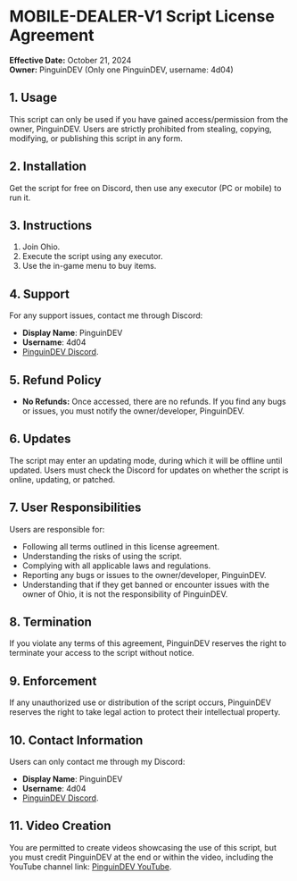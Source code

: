 # MOBILE-DEALER-V1 Script License Agreement

**Effective Date:** October 21, 2024  
**Owner:** PinguinDEV (Only one PinguinDEV, username: 4d04)

## 1. Usage
This script can only be used if you have gained access/permission from the owner, PinguinDEV. Users are strictly prohibited from stealing, copying, modifying, or publishing this script in any form.

## 2. Installation
Get the script for free on Discord, then use any executor (PC or mobile) to run it.

## 3. Instructions
1. Join Ohio.
2. Execute the script using any executor.
3. Use the in-game menu to buy items.

## 4. Support
For any support issues, contact me through Discord:
- **Display Name**: PinguinDEV
- **Username**: 4d04
- [PinguinDEV Discord](https://www.discord.gg/kB3mbvhR2C).

## 5. Refund Policy
- **No Refunds:** Once accessed, there are no refunds. If you find any bugs or issues, you must notify the owner/developer, PinguinDEV.

## 6. Updates
The script may enter an updating mode, during which it will be offline until updated. Users must check the Discord for updates on whether the script is online, updating, or patched.

## 7. User Responsibilities
Users are responsible for:
- Following all terms outlined in this license agreement.
- Understanding the risks of using the script.
- Complying with all applicable laws and regulations.
- Reporting any bugs or issues to the owner/developer, PinguinDEV.
- Understanding that if they get banned or encounter issues with the owner of Ohio, it is not the responsibility of PinguinDEV.

## 8. Termination
If you violate any terms of this agreement, PinguinDEV reserves the right to terminate your access to the script without notice.

## 9. Enforcement
If any unauthorized use or distribution of the script occurs, PinguinDEV reserves the right to take legal action to protect their intellectual property.

## 10. Contact Information
Users can only contact me through my Discord:
- **Display Name**: PinguinDEV
- **Username**: 4d04
- [PinguinDEV Discord](https://www.discord.gg/kB3mbvhR2C).

## 11. Video Creation
You are permitted to create videos showcasing the use of this script, but you must credit PinguinDEV at the end or within the video, including the YouTube channel link: [PinguinDEV YouTube](https://www.youtube.com/@PinguinDevXYZ).
